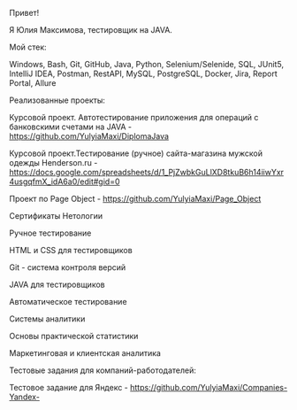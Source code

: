 Привет!

Я Юлия Максимова, тестировщик на JAVA.

Мой стек:

Windows, Bash, Git, GitHub, Java, Python, Selenium/Selenide, SQL, JUnit5, IntelliJ IDEA, Postman, RestAPI, MySQL, PostgreSQL, Docker, Jira, Report Portal, Allure

Реализованные проекты:

Курсовой проект. Автотестирование приложения для операций с банковскими счетами на JAVA - https://github.com/YulyiaMaxi/DiplomaJava

Курсовой проект.Тестирование (ручное) сайта-магазина мужской одежды Henderson.ru - https://docs.google.com/spreadsheets/d/1_PjZwbkGuLlXD8tkuB6h14iiwYxr4usgqfmX_idA6a0/edit#gid=0

Проект по Page Object - https://github.com/YulyiaMaxi/Page_Object





Сертификаты Нетологии

Ручное тестирование

HTML и CSS для тестировщиков

Git - система контроля версий

JAVA для тестировщиков

Автоматическое тестирование

Системы аналитики

Основы практической статистики

Маркетинговая и клиентская аналитика

Тестовые задания для компаний-работодателей:

Тестовое задание для Яндекс - https://github.com/YulyiaMaxi/Companies-Yandex-

